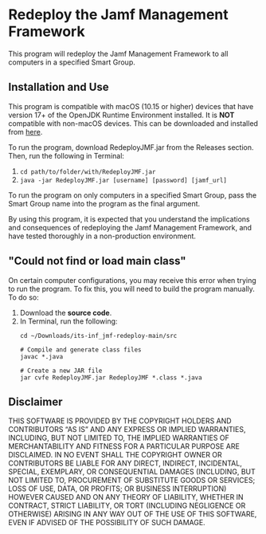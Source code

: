 # Redeploy the Jamf Management Framework

This program will redeploy the Jamf Management Framework to all computers in a specified Smart Group.

## Installation and Use
This program is compatible with macOS (10.15 or higher) devices that have version 17+ of the OpenJDK Runtime Environment installed. It is **NOT** compatible with non-macOS devices. This can be downloaded and installed from [here](https://adoptium.net).

To run the program, download RedeployJMF.jar from the Releases section. Then, run the following in Terminal:
1. ```cd path/to/folder/with/RedeployJMF.jar```
2. ```java -jar RedeployJMF.jar [username] [password] [jamf_url]```

To run the program on only computers in a specified Smart Group, pass the Smart Group name into the program as the final argument.

By using this program, it is expected that you understand the implications and consequences of redeploying the Jamf Management Framework, and have tested thoroughly in a non-production environment.

## "Could not find or load main class"
On certain computer configurations, you may receive this error when trying to run the program. To fix this, you will need to build the program manually. To do so:
1. Download the **source code**.
2. In Terminal, run the following:
    ```
    cd ~/Downloads/its-inf_jmf-redeploy-main/src
    
    # Compile and generate class files 
    javac *.java
    
    # Create a new JAR file
    jar cvfe RedeployJMF.jar RedeployJMF *.class *.java
    ```

## Disclaimer
THIS SOFTWARE IS PROVIDED BY THE COPYRIGHT HOLDERS AND CONTRIBUTORS “AS IS” AND ANY EXPRESS OR IMPLIED WARRANTIES, INCLUDING, BUT NOT LIMITED TO, THE IMPLIED WARRANTIES OF MERCHANTABILITY AND FITNESS FOR A PARTICULAR PURPOSE ARE DISCLAIMED. IN NO EVENT SHALL THE COPYRIGHT OWNER OR CONTRIBUTORS BE LIABLE FOR ANY DIRECT, INDIRECT, INCIDENTAL, SPECIAL, EXEMPLARY, OR CONSEQUENTIAL DAMAGES (INCLUDING, BUT NOT LIMITED TO, PROCUREMENT OF SUBSTITUTE GOODS OR SERVICES; LOSS OF USE, DATA, OR PROFITS; OR BUSINESS INTERRUPTION) HOWEVER CAUSED AND ON ANY THEORY OF LIABILITY, WHETHER IN CONTRACT, STRICT LIABILITY, OR TORT (INCLUDING NEGLIGENCE OR OTHERWISE) ARISING IN ANY WAY OUT OF THE USE OF THIS SOFTWARE, EVEN IF ADVISED OF THE POSSIBILITY OF SUCH DAMAGE.
